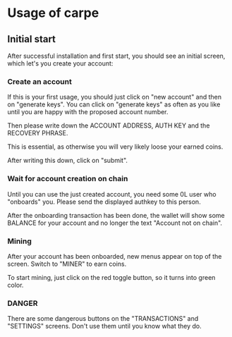# Usage of carpe

## Initial start
After successful installation and first start, you should see an initial screen, which let's you create your account:

### Create an account

If this is your first usage, you should just click on "new account" and then on "generate keys". You can click on "generate keys" as often as you like until you are happy with the proposed account number.

Then please write down the ACCOUNT ADDRESS, AUTH KEY and the RECOVERY PHRASE. 

This is essential, as otherwise you will very likely loose your earned coins.

After writing this down, click on "submit". 

### Wait for account creation on chain

Until you can use the just created account, you need some 0L user who "onboards" you. Please send the displayed authkey to this person. 

After the onboarding transaction has been done, the wallet will show some BALANCE for your account and no longer the text "Account not on chain".

### Mining

After your account has been onboarded, new menus appear on top of the screen. Switch to "MINER" to earn coins.

To start mining, just click on the red toggle button, so it turns into green color.

### DANGER

There are some dangerous buttons on the "TRANSACTIONS" and "SETTINGS" screens. Don't use them until you know what they do.
